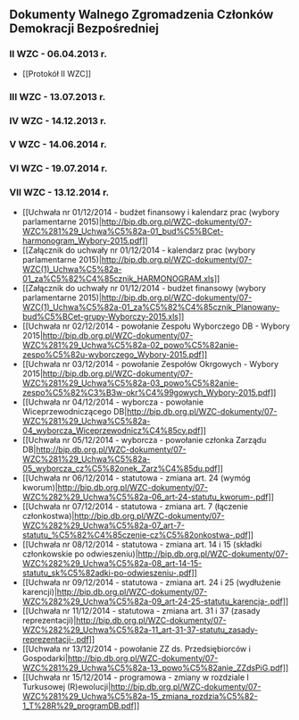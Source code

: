 ## Dokumenty Walnego Zgromadzenia Członków Demokracji Bezpośredniej

### II WZC - 06.04.2013 r.

* [[Protokół II WZC]]


### III WZC - 13.07.2013 r.


### IV WZC - 14.12.2013 r.


### V WZC - 14.06.2014 r.


### VI WZC - 19.07.2014 r.


### VII WZC - 13.12.2014 r.

* [[Uchwała nr 01/12/2014 - budżet finansowy i kalendarz prac (wybory parlamentarne 2015)|http://bip.db.org.pl/WZC-dokumenty/07-WZC%281%29_Uchwa%C5%82a-01_bud%C5%BCet-harmonogram_Wybory-2015.pdf]]
* [[Załącznik do uchwały nr 01/12/2014 - kalendarz prac (wybory parlamentarne 2015)|http://bip.db.org.pl/WZC-dokumenty/07-WZC(1)_Uchwa%C5%82a-01_za%C5%82%C4%85cznik_HARMONOGRAM.xls]]
* [[Załącznik do uchwały nr 01/12/2014 - budżet finansowy (wybory parlamentarne 2015)|http://bip.db.org.pl/WZC-dokumenty/07-WZC(1)_Uchwa%C5%82a-01_za%C5%82%C4%85cznik_Planowany-bud%C5%BCet-grupy-Wyborczy-2015.xls]]
* [[Uchwała nr 02/12/2014 - powołanie Zespołu Wyborczego DB - Wybory 2015|http://bip.db.org.pl/WZC-dokumenty/07-WZC%281%29_Uchwa%C5%82a-02_powo%C5%82anie-zespo%C5%82u-wyborczego_Wybory-2015.pdf]]
* [[Uchwała nr 03/12/2014 - powołanie Zespołów Okrgowych - Wybory 2015|http://bip.db.org.pl/WZC-dokumenty/07-WZC%281%29_Uchwa%C5%82a-03_powo%C5%82anie-zespo%C5%82%C3%B3w-okr%C4%99gowych_Wybory-2015.pdf]]
* [[Uchwała nr 04/12/2014 - wyborcza - powołanie Wiceprzewodniczącego DB|http://bip.db.org.pl/WZC-dokumenty/07-WZC%281%29_Uchwa%C5%82a-04_wyborcza_Wiceprzewodnicz%C4%85cy.pdf]]
* [[Uchwała nr 05/12/2014 - wyborcza - powołanie członka Zarządu DB|http://bip.db.org.pl/WZC-dokumenty/07-WZC%281%29_Uchwa%C5%82a-05_wyborcza_cz%C5%82onek_Zarz%C4%85du.pdf]]
* [[Uchwała nr 06/12/2014 - statutowa - zmiana art. 24 (wymóg kworum)|http://bip.db.org.pl/WZC-dokumenty/07-WZC%282%29_Uchwa%C5%82a-06_art-24-statutu_kworum-.pdf]]
* [[Uchwała nr 07/12/2014 - statutowa - zmiana art. 7 (łączenie członkostwa)|http://bip.db.org.pl/WZC-dokumenty/07-WZC%282%29_Uchwa%C5%82a-07_art-7-statutu_%C5%82%C4%85czenie-cz%C5%82onkostwa-.pdf]]
* [[Uchwała nr 08/12/2014 - statutowa - zmiana art. 14 i 15 (składki członkowskie po odwieszeniu)|http://bip.db.org.pl/WZC-dokumenty/07-WZC%282%29_Uchwa%C5%82a-08_art-14-15-statutu_sk%C5%82adki-po-odwieszeniu-.pdf]]
* [[Uchwała nr 09/12/2014 - statutowa - zmiana art. 24 i 25 (wydłużenie karencji)|http://bip.db.org.pl/WZC-dokumenty/07-WZC%282%29_Uchwa%C5%82a-09_art-24-25-statutu_karencja-.pdf]]
* [[Uchwała nr 11/12/2014 - statutowa - zmiana art. 31 i 37 (zasady reprezentacji)|http://bip.db.org.pl/WZC-dokumenty/07-WZC%282%29_Uchwa%C5%82a-11_art-31-37-statutu_zasady-reprezentacji-.pdf]]
* [[Uchwała nr 13/12/2014 - powołanie ZZ ds. Przedsiębiorców i Gospodarki|http://bip.db.org.pl/WZC-dokumenty/07-WZC%281%29_Uchwa%C5%82a-13_powo%C5%82anie_ZZdsPiG.pdf]]
* [[Uchwała nr 15/12/2014 - programowa - zmiany w rozdziale I Turkusowej (R)ewolucji|http://bip.db.org.pl/WZC-dokumenty/07-WZC%281%29_Uchwa%C5%82a-15_zmiana_rozdzia%C5%82-1_T%28R%29_programDB.pdf]]


